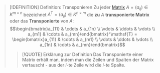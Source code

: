 > [!DEFINITION] Definition: Transponieren
> Zu jeder [Matrix](../Matrix.md) $A = (a_{ij}) \in K^{m\times n}$ bezeichnet $A^\mathsf{T} = (a_{ji}) \in K^{n\times m}$ die **zu** $A$ **transponierte Matrix** oder das **Transponierte** von $A$:
> $$\begin{bmatrix}a_{11} & \cdots & a_{1n} \\ \vdots & \ddots & \vdots \\ a_{m1} & \cdots & a_{mn}\end{bmatrix}^\mathsf{T} = \begin{bmatrix}a_{11} & \cdots & a_{m1} \\ \vdots & \ddots & \vdots \\ a_{1n} & \cdots & a_{mn}\end{bmatrix}$$
> > [!QUOTE] Erklärung zur Definition 
> > Das Transponierte einer Matrix erhält man, indem man die Zeilen und Spalten der Matrix vertauscht - aus der $i$-te Zeile wird die $i$-te Spalte.